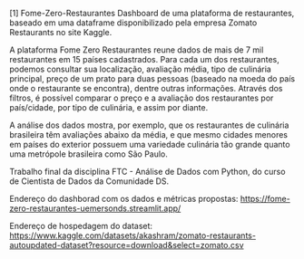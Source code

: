 [1] Fome-Zero-Restaurantes
Dashboard de uma plataforma de restaurantes, baseado em uma dataframe disponibilizado pela empresa Zomato Restaurants no site Kaggle.

A plataforma Fome Zero Restaurantes reune dados de mais de 7 mil restaurantes em 15 países cadastrados. Para cada um dos restaurantes, podemos consultar sua localização, avaliação média, tipo de culinária principal, preço de um prato para duas pessoas (baseado na moeda do país onde o restaurante se encontra), dentre outras informações. Através dos filtros, é possível comparar o preço e a avaliação dos restaurantes por país/cidade, por tipo de culinária, e assim por diante.

A análise dos dados mostra, por exemplo, que os restaurantes de culinária brasileira têm avaliações abaixo da média, e que mesmo cidades menores em países do exterior possuem uma variedade culinária tão grande quanto uma metrópole brasileira como São Paulo.

Trabalho final da disciplina FTC - Análise de Dados com Python, do curso de Cientista de Dados da Comunidade DS.

Endereço do dashborad com os dados e métricas propostas:
https://fome-zero-restaurantes-uemersonds.streamlit.app/

Endereço de hospedagem do dataset:
https://www.kaggle.com/datasets/akashram/zomato-restaurants-autoupdated-dataset?resource=download&select=zomato.csv
